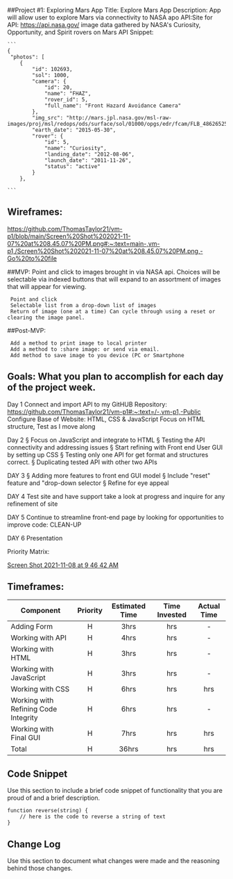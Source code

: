 
##Project #1: Exploring Mars
	 App Title: Explore Mars
	 App Description: 
	 App will allow user to explore Mars via connectivity to NASA apo
	 API:Site for API:
		https://api.nasa.gov/  image data gathered by NASA's Curiosity, Opportunity, and Spirit rovers on Mars 
	 API Snippet:
		
	
	```
	{
   	 "photos": [
        {
            "id": 102693,
            "sol": 1000,
            "camera": {
                "id": 20,
                "name": "FHAZ",
                "rover_id": 5,
                "full_name": "Front Hazard Avoidance Camera"
            },
            "img_src": "http://mars.jpl.nasa.gov/msl-raw-images/proj/msl/redops/ods/surface/sol/01000/opgs/edr/fcam/FLB_486265257EDR_F0481570FHAZ00323M_.JPG",
            "earth_date": "2015-05-30",
            "rover": {
                "id": 5,
                "name": "Curiosity",
                "landing_date": "2012-08-06",
                "launch_date": "2011-11-26",
                "status": "active"
            }
        },
	
	```
	
		
## Wireframes: 
	
https://github.com/ThomasTaylor21/vm-p1/blob/main/Screen%20Shot%202021-11-07%20at%208.45.07%20PM.png#:~:text=main-,vm-p1,/Screen%20Shot%202021-11-07%20at%208.45.07%20PM.png,-Go%20to%20file
	


 ##MVP: 
	 Point and click to images brought in via NASA api. 
	 Choices will be selectable via indexed buttons that will expand to an assortment of images that will appear for viewing.

	 Point and click
	 Selectable list from a drop-down list of images
	 Return of image (one at a time) Can cycle through using a reset or clearing the image panel.

##Post-MVP: 

	 Add a method to print image to local printer
	 Add a method to :share image: or send via email.
	 Add method to save image to you device (PC or Smartphone
	
## Goals: What you plan to accomplish for each day of the project week.

Day 1
		 Connect and import API to my GitHUB Repository: https://github.com/ThomasTaylor21/vm-p1#:~:text=/-,vm-p1,-Public
		 Configure Base of Website: HTML, CSS & JavaScript
		 Focus on HTML structure, Test as I move along 
		
Day 2
		§ Focus on JavaScript and integrate to HTML
		§ Testing the API connectivity and addressing issues
		§ Start refining with Front end User GUI by setting up CSS
		§ Testing only one API for get format and structures correct.
		§ Duplicating tested API with other two APIs
		
DAY 3
		§ Adding more features to front end GUI model
		§ Include "reset" feature and "drop-down selector
		§ Refine for eye appeal
		
DAY 4
		Test site and have support take a look at progress and inquire for any refinement of site
		
DAY 5
		Continue to streamline front-end page by looking for opportunities to improve code: CLEAN-UP
		
DAY 6
    		Presentation

Priority Matrix: 
	
[Screen Shot 2021-11-08 at 9 46 42 AM](https://user-images.githubusercontent.com/79855481/140773340-fc275c3b-8bd0-4f96-8a51-f263630acb86.png)





## Timeframes: 

| Component | Priority | Estimated Time | Time Invested | Actual Time |
| --- | :---: |  :---: | :---: | :---: |
| Adding Form | H | 3hrs| hrs | - |
| Working with API | H | 4hrs| hrs | - |
| Working with HTML | H | 3hrs| hrs |    - |
| Working with JavaScript | H | 3hrs| hrs |     - |
| Working with CSS | H | 6hrs| hrs | hrs |
| Working with Refining Code Integrity | H| 6hrs| hrs |    -|
| Working with Final GUI | H | 7hrs| hrs | hrs |
| Total | H | 36hrs| hrs | hrs |
## Code Snippet
Use this section to include a brief code snippet of functionality that you are proud of and a brief description.  
```
function reverse(string) {
	// here is the code to reverse a string of text
}
```
## Change Log
 Use this section to document what changes were made and the reasoning behind those changes. 
 



